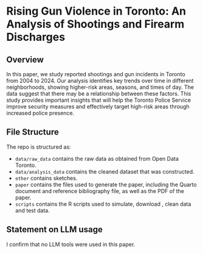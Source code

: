# Rising Gun Violence in Toronto: An Analysis of Shootings and Firearm Discharges

## Overview

In this paper, we study reported shootings and gun incidents in Toronto from 2004 to 2024. Our analysis identifies key trends over time in different neighborhoods, showing higher-risk areas, seasons, and times of day. The data suggest that there may be a relationship between these factors. This study provides important insights that will help the Toronto Police Service improve security measures and effectively target high-risk areas through increased police presence.

## File Structure

The repo is structured as:

-   `data/raw_data` contains the raw data as obtained from Open Data Toronto.
-   `data/analysis_data` contains the cleaned dataset that was constructed.
-   `other` contains sketches.
-   `paper` contains the files used to generate the paper, including the Quarto document and reference bibliography file, as well as the PDF of the paper. 
-   `scripts` contains the R scripts used to simulate, download , clean data and test data.


## Statement on LLM usage

I confirm that no LLM tools were used in this paper.

